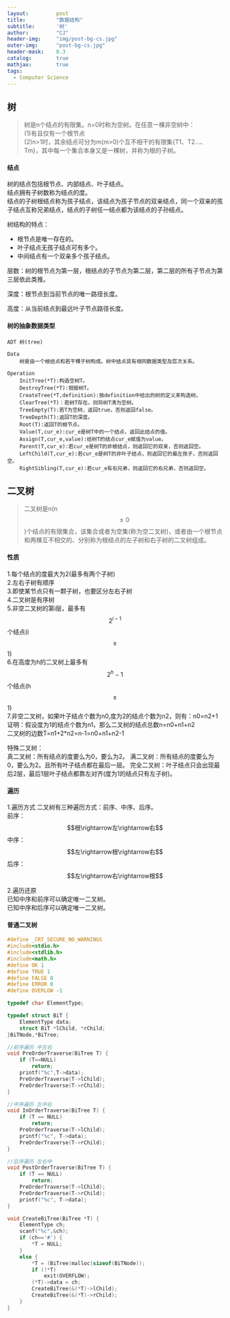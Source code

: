 ```yaml
---
layout: 		post
title: 			"数据结构"
subtitle: 		'树'
author: 		"CJ"
header-img: 	"img/post-bg-cs.jpg"
outer-img:		"post-bg-cs.jpg"
header-mask: 	0.3
catalog: 		true
mathjax:        true
tags:
  - Computer Science
---
```


## 树
> 树是n个结点的有限集。n=0时称为空树。在任意一棵非空树中：  
> (1)有且仅有一个根节点  
> (2)n>1时，其余结点可分为m(m>0)个互不相干的有限集{T1、T2...、Tm}，其中每一个集合本身又是一棵树，并称为根的子树。

#### 结点
树的结点包括根节点、内部结点、叶子结点。  
结点拥有子树数称为结点的度。  
结点的子树根结点称为孩子结点，该结点为孩子节点的双亲结点，同一个双亲的孩子结点互称兄弟结点，结点的子树任一结点都为该结点的子孙结点。

树结构的特点：
- 根节点是唯一存在的。
- 叶子结点无孩子结点可有多个。
- 中间结点有一个双亲多个孩子结点。

层数：树的根节点为第一层，根结点的子节点为第二层，第二层的所有子节点为第三层依此类推。

深度：根节点到当前节点的唯一路径长度。

高度：从当前结点到最远叶子节点路径长度。

#### 树的抽象数据类型
```
ADT 树(tree)

Data
	树是由一个根结点和若干棵子树构成。树中结点具有相同数据类型及层次关系。

Operation
	InitTree(*T):构造空树T。
	DestroyTree(*T):销毁树T。
	CreateTree(*T,definition):按definition中给出的树的定义来构造树。
	ClearTree(*T)：若树T存在，则将树T清为空树。
	TreeEmpty(T):若T为空树，返回true，否则返回false。
	TreeDepth(T):返回T的深度。
	Root(T):返回T的根节点。
	Value(T,cur_e):cur_e是树T中的一个结点，返回此结点的值。
	Assign(T,cur_e,value):给树T的结点cur_e赋值为value。
	Parent(T,cur_e):若cur_e是树T的非根结点，则返回它的双亲，否则返回空。
	LeftChild(T,cur_e):若cur_e是树T的非叶子结点，则返回它的最左孩子，否则返回空。
	RightSibling(T,cur_e):若cur_e有右兄弟，则返回它的右兄弟，否则返回空。
```

## 二叉树
> 二叉树是n(n$$\leqslant0$$)个结点的有限集合，该集合或者为空集(称为空二叉树)，或者由一个根节点和两棵互不相交的、分别称为根结点的左子树和右子树的二叉树组成。

#### 性质
1.每个结点的度最大为2(最多有两个子树)  
2.左右子树有顺序  
3.即使某节点只有一颗子树，也要区分左右子树  
4.二叉树是有序树  
5.非空二叉树的第i层，最多有$$2^{i-1}$$个结点(i$$\geqslant$$1)  
6.在高度为h的二叉树上最多有$$2^h-1$$个结点(h$$\geqslant$$1)  
7.非空二叉树，如果叶子结点个数为n0,度为2的结点个数为n2，则有：n0=n2+1  
证明：假设度为1的结点个数为n1，那么二叉树的结点总数n=n0+n1+n2    
二叉树的边数T=n1+2*n2=n-1=n0+n1+n2-1

特殊二叉树：  
真二叉树：所有结点的度要么为0，要么为2。
满二叉树：所有结点的度要么为0，要么为2。且所有叶子结点都在最后一层。
完全二叉树：叶子结点只会出现最后2层，最后1层叶子结点都靠左对齐(度为1的结点只有左子树)。

#### 遍历
1.遍历方式
二叉树有三种遍历方式：前序、中序、后序。  
前序：$$根\rightarrow左\rightarrow右$$
中序：$$左\rightarrow根\rightarrow右$$
后序：$$左\rightarrow右\rightarrow根$$

2.遍历还原  
已知中序和前序可以确定唯一二叉树。  
已知中序和后序可以确定唯一二叉树。

#### 普通二叉树
```c
#define _CRT_SECURE_NO_WARNINGS
#include<stdio.h>
#include<stdlib.h>
#include<math.h>
#define OK 1
#define TRUE 1
#define FALSE 0
#define ERROR 0
#define OVERLOW -1 

typedef char ElementType;

typedef struct BiT {
	ElementType data;
	struct BiT *lChild, *rChild;
}BiTNode,*BiTree;

//前序遍历 中左右
void PreOrderTraverse(BiTree T) {
	if (T==NULL) 
		return;
	printf("%c",T->data);
	PreOrderTraverse(T->lChild);
	PreOrderTraverse(T->rChild);
}

//中序遍历 左中右
void InOrderTraverse(BiTree T) {
	if (T == NULL)
		return;
	PreOrderTraverse(T->lChild);
	printf("%c", T->data);
	PreOrderTraverse(T->rChild);
}

//后序遍历 左右中
void PostOrderTraverse(BiTree T) {
	if (T == NULL)
		return;
	PreOrderTraverse(T->lChild);
	PreOrderTraverse(T->rChild);
	printf("%c", T->data);
}

void CreateBiTree(BiTree *T) {
	ElementType ch;
	scanf("%c",&ch);
	if (ch=='#') {
		*T = NULL;
	}
	else {
		*T = (BiTree)malloc(sizeof(BiTNode));
		if (!*T) 
			exit(OVERFLOW);
		(*T)->data = ch;
		CreateBiTree(&(*T)->lChild);
		CreateBiTree(&(*T)->rChild);
	}
}
```



